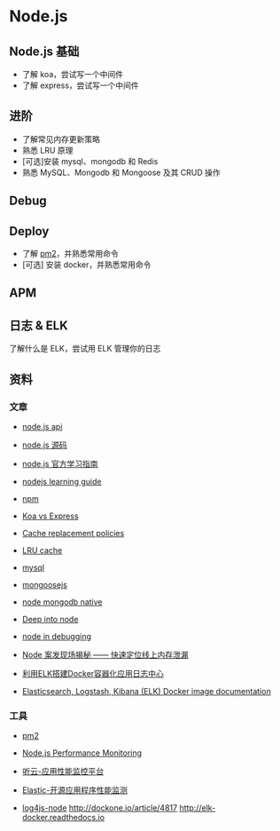 # Node.js

## Node.js 基础

- 了解 koa，尝试写一个中间件
- 了解 express，尝试写一个中间件

## 进阶

- 了解常见内存更新策略
- 熟悉 LRU 原理
- [可选]安装 mysql、mongodb 和 Redis
- 熟悉 MySQL、Mongodb 和 Mongoose 及其 CRUD 操作

## Debug

## Deploy

- 了解 [pm2](https://app.pm2.io)，并熟悉常用命令
- [可选] 安装 docker，并熟悉常用命令

## APM

## 日志 & ELK

了解什么是 ELK，尝试用 ELK 管理你的日志


## 资料

### 文章

* [node.js api](https://nodejs.org/api/)
* [node.js 源码](https://github.com/nodejs/node)
* [node.js 官方学习指南](https://nodejs.org/en/docs/guides/)
* [nodejs learning guide](https://github.com/chyingp/nodejs-learning-guide)
* [npm](https://docs.npmjs.com/)
* [Koa vs Express](https://github.com/koajs/koa/blob/master/docs/koa-vs-express.md)


* [Cache replacement policies](https://en.wikipedia.org/wiki/Cache_replacement_policies)
* [LRU cache](https://npm.taobao.org/package/lru-cache)


* [mysql](https://github.com/mysqljs/mysql)
* [mongoosejs](http://mongoosejs.com/docs/guide.html)
* [node mongodb native](http://mongodb.github.io/node-mongodb-native/2.2/api/)


* [Deep into node](https://github.com/yjhjstz/deep-into-node)
* [node in debugging](https://github.com/nswbmw/node-in-debugging)
* [Node 案发现场揭秘 —— 快速定位线上内存泄漏](https://zhuanlan.zhihu.com/p/36340263)


* [利用ELK搭建Docker容器化应用日志中心](http://dockone.io/article/4817)
* [Elasticsearch, Logstash, Kibana (ELK) Docker image documentation](https://elk-docker.readthedocs.io/)

### 工具

* [pm2](https://app.keymetrics.io)
* [Node.js Performance Monitoring](https://newrelic.com/nodejs)
* [听云-应用性能监控平台](https://www.tingyun.com)
* [Elastic-开源应用程序性能监测](https://www.elastic.co/solutions/apm)


* [log4js-node](https://github.com/log4js-node/log4js-node)
http://dockone.io/article/4817
http://elk-docker.readthedocs.io